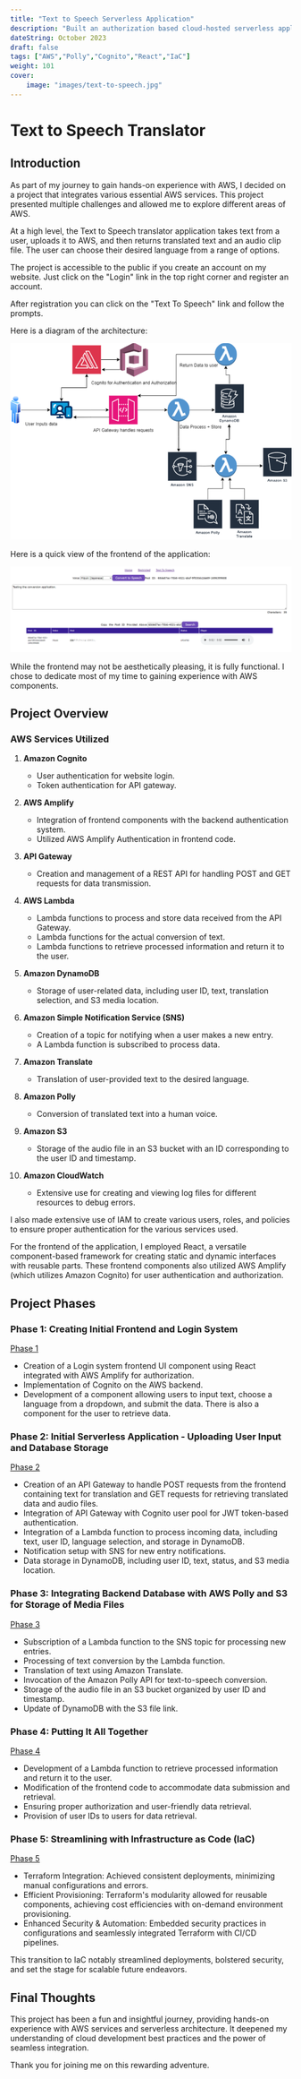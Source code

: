 ```yaml
---
title: "Text to Speech Serverless Application"
description: "Built an authorization based cloud-hosted serverless application that translates text and converts it into speech"
dateString: October 2023
draft: false
tags: ["AWS","Polly","Cognito","React","IaC"]
weight: 101
cover:
    image: "images/text-to-speech.jpg"
---
```


# Text to Speech Translator

## Introduction

As part of my journey to gain hands-on experience with AWS, I decided on a project that integrates various essential AWS services. This project presented multiple challenges and allowed me to explore different areas of AWS.

At a high level, the Text to Speech translator application takes text from a user, uploads it to AWS, and then returns translated text and an audio clip file. The user can choose their desired language from a range of options.

The project is accessible to the public if you create an account on my website. Just click on the "Login" link in the top right corner and register an account.

After registration you can click on the "Text To Speech" link and follow the prompts.

Here is a diagram of the architecture:

![Application Diagram](images/TextToSpeechDiagram.png)

Here is a quick view of the frontend of the application:

![Frontend](images/Frontend.png)

While the frontend may not be aesthetically pleasing, it is fully functional. I chose to dedicate most of my time to gaining experience with AWS components.

## Project Overview

### AWS Services Utilized

1. **Amazon Cognito**
   - User authentication for website login.
   - Token authentication for API gateway.

2. **AWS Amplify**
   - Integration of frontend components with the backend authentication system.
   - Utilized AWS Amplify Authentication in frontend code.

3. **API Gateway**
   - Creation and management of a REST API for handling POST and GET requests for data transmission.

4. **AWS Lambda**
   - Lambda functions to process and store data received from the API Gateway.
   - Lambda functions for the actual conversion of text.
   - Lambda functions to retrieve processed information and return it to the user.

5. **Amazon DynamoDB**
   - Storage of user-related data, including user ID, text, translation selection, and S3 media location.

6. **Amazon Simple Notification Service (SNS)**
   - Creation of a topic for notifying when a user makes a new entry.
   - A Lambda function is subscribed to process data.

7. **Amazon Translate**
   - Translation of user-provided text to the desired language.

8. **Amazon Polly**
   - Conversion of translated text into a human voice.

9. **Amazon S3**
   - Storage of the audio file in an S3 bucket with an ID corresponding to the user ID and timestamp.

10. **Amazon CloudWatch**
    - Extensive use for creating and viewing log files for different resources to debug errors.


I also made extensive use of IAM to create various users, roles, and policies to ensure proper authentication for the various services used.

For the frontend of the application, I employed React, a versatile component-based framework for creating static and dynamic interfaces with reusable parts. These frontend components also utilized AWS Amplify (which utilizes Amazon Cognito) for user authentication and authorization.

## Project Phases

### Phase 1: Creating Initial Frontend and Login System

[Phase 1](https://frankdoka.com/blog/text-to-speech-1)

- Creation of a Login system frontend UI component using React integrated with AWS Amplify for authorization.
- Implementation of Cognito on the AWS backend.
- Development of a component allowing users to input text, choose a language from a dropdown, and submit the data. There is also a component for the user to retrieve data.

### Phase 2: Initial Serverless Application - Uploading User Input and Database Storage

[Phase 2](https://frankdoka.com/blog/text-to-speech-2)

- Creation of an API Gateway to handle POST requests from the frontend containing text for translation and GET requests for retrieving translated data and audio files.
- Integration of API Gateway with Cognito user pool for JWT token-based authentication.
- Integration of a Lambda function to process incoming data, including text, user ID, language selection, and storage in DynamoDB.
- Notification setup with SNS for new entry notifications.
- Data storage in DynamoDB, including user ID, text, status, and S3 media location.

### Phase 3: Integrating Backend Database with AWS Polly and S3 for Storage of Media Files

[Phase 3](https://frankdoka.com/blog/text-to-speech-3)

- Subscription of a Lambda function to the SNS topic for processing new entries.
- Processing of text conversion by the Lambda function.
- Translation of text using Amazon Translate.
- Invocation of the Amazon Polly API for text-to-speech conversion.
- Storage of the audio file in an S3 bucket organized by user ID and timestamp.
- Update of DynamoDB with the S3 file link.

### Phase 4: Putting It All Together

[Phase 4](https://frankdoka.com/blog/text-to-speech-4)

- Development of a Lambda function to retrieve processed information and return it to the user.
- Modification of the frontend code to accommodate data submission and retrieval.
- Ensuring proper authorization and user-friendly data retrieval.
- Provision of user IDs to users for data retrieval.

### Phase 5: Streamlining with Infrastructure as Code (IaC)

[Phase 5](https://frankdoka.com/blog/text-to-speech-5)

- Terraform Integration: Achieved consistent deployments, minimizing manual configurations and errors.
- Efficient Provisioning: Terraform's modularity allowed for reusable components, achieving cost            efficiencies with on-demand environment provisioning.
- Enhanced Security & Automation: Embedded security practices in configurations and seamlessly integrated Terraform with CI/CD pipelines.

This transition to IaC notably streamlined deployments, bolstered security, and set the stage for scalable future endeavors.


## Final Thoughts

This project has been a fun and insightful journey, providing hands-on experience with AWS services and serverless architecture. It deepened my understanding of cloud development best practices and the power of seamless integration.

Thank you for joining me on this rewarding adventure.
